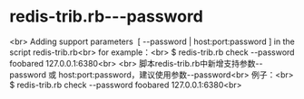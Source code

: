 # redis-trib.rb---password
\<br>
Adding support parameters  [ --password | host:port:password ] in the script redis-trib.rb\<br>
for example：\<br>
$ redis-trib.rb check --password foobared 127.0.0.1:6380\<br>
\<br>
脚本redis-trib.rb中新增支持参数--password 或 host:port:password，建议使用参数--password\<br>
例子：\<br>
$ redis-trib.rb check --password foobared 127.0.0.1:6380\<br>
